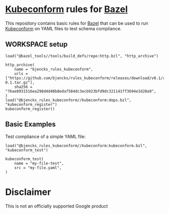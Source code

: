 # [Kubeconform](https://github.com/yannh/kubeconform) rules for [Bazel](https://bazel.build)

This repository contains basic rules for [Bazel](https://bazel.build) that can
be used to run [Kubeconform](https://github.com/yannh/kubeconform) on YAML files
to test schema compliance.

## WORKSPACE setup

```
load("@bazel_tools//tools/build_defs/repo:http.bzl", "http_archive")

http_archive(
    name = "bjencks_rules_kubeconform",
    urls = ["https://github.com/bjencks/rules_kubeconform/releases/download/v0.1/rules_kubeconform-0.1.tar.gz"],
    sha256 = "76ae8931516ea298d4d48b8edaf584dc3ecb923bfd9dc321141ff3694e3d20a9",
)
load("@bjencks_rules_kubeconform//kubeconform:deps.bzl", "kubeconform_register")
kubeconform_register()
```

## Basic Examples

Test compliance of a simple YAML file:
```
load("@bjencks_rules_kubeconform//kubeconform:kubeconform.bzl", "kubeconform_test")

kubeconform_test(
    name = "my-file-test",
    src = "my-file.yaml",
)
```

# Disclaimer

This is not an officially supported Google product
